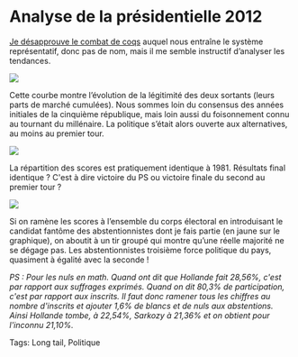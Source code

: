 # Analyse de la présidentielle 2012

[Je désapprouve le combat de coqs](http://blog.tcrouzet.com/2012/04/11/je-brule-ma-carte-electeur-100-raisons-pour-ne-pas-voter/) auquel nous entraîne le système représentatif, donc pas de nom, mais il me semble instructif d’analyser les tendances.<span id="more-23836"></span>

![](http://blog.tcrouzet.comhttps://tcrouzet.com/images_tc/2012/04/2012-cumul.png)

Cette courbe montre l’évolution de la légitimité des deux sortants (leurs parts de marché cumulées). Nous sommes loin du consensus des années initiales de la cinquième république, mais loin aussi du foisonnement connu au tournant du millénaire. La politique s’était alors ouverte aux alternatives, au moins au premier tour.

![](http://blog.tcrouzet.comhttps://tcrouzet.com/images_tc/2012/04/2012-19813.png)

La répartition des scores est pratiquement identique à 1981. Résultats final identique ? C'est à dire victoire du PS ou victoire finale du second au premier tour ?

![](http://blog.tcrouzet.comhttps://tcrouzet.com/images_tc/2012/04/2012-non4.png)

Si on ramène les scores à l’ensemble du corps électoral en introduisant le candidat fantôme des abstentionnistes dont je fais partie (en jaune sur le graphique), on aboutit à un tir groupé qui montre qu’une réelle majorité ne se dégage pas. Les abstentionnistes troisième force politique du pays, quasiment à égalité avec la seconde !

*PS : Pour les nuls en math. Quand ont dit que Hollande fait 28,56%, c'est par rapport aux suffrages exprimés. Quand on dit 80,3% de participation, c'est par rapport aux inscrits. Il faut donc ramener tous les chiffres au nombre d'inscrits et ajouter 1,6% de blancs et de nuls aux abstentions. Ainsi Hollande tombe, à 22,54%, Sarkozy à 21,36% et on obtient pour l'inconnu 21,10%.*

Tags: Long tail, Politique